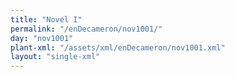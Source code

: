 ```yaml
---
title: "Novel I"
permalink: "/enDecameron/nov1001/"
day: "nov1001"
plant-xml: "/assets/xml/enDecameron/nov1001.xml"
layout: "single-xml"
---
```

